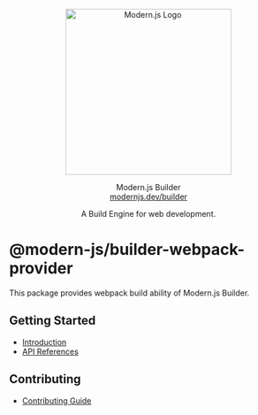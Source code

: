 
<p align="center">
  <a href="https://modernjs.dev" target="blank"><img src="https://lf3-static.bytednsdoc.com/obj/eden-cn/ylaelkeh7nuhfnuhf/modernjs-cover.png" width="300" alt="Modern.js Logo" /></a>
</p>
<p align="center">
  Modern.js Builder
  <br/>
  <a href="https://modernjs.dev/builder" target="blank">
    modernjs.dev/builder
  </a>
</p>
<p align="center">
  A Build Engine for web development.
</p>

# @modern-js/builder-webpack-provider

This package provides webpack build ability of Modern.js Builder.

## Getting Started

- [Introduction](https://modernjs.dev/builder/en/guide/introduction.html)
- [API References](https://modernjs.dev/builder/en/api/)

## Contributing

- [Contributing Guide](https://github.com/web-infra-dev/modern.js/blob/main/CONTRIBUTING.md)
